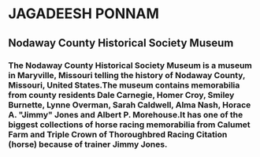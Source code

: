 # JAGADEESH PONNAM
## Nodaway County Historical Society Museum
### The Nodaway County Historical Society Museum is a museum in Maryville, Missouri telling the history of Nodaway County, **Missouri**, United States.The museum contains memorabilia from county residents Dale Carnegie, Homer Croy, Smiley Burnette, Lynne Overman, Sarah Caldwell, Alma Nash, Horace A. "Jimmy" Jones and Albert P. Morehouse.It has one of the biggest collections of **horse racing memorabilia** from Calumet Farm and Triple Crown of Thoroughbred Racing Citation (horse) because of trainer Jimmy Jones.
